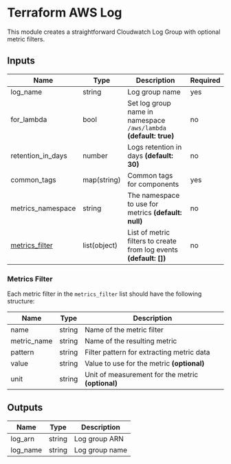 # Terraform AWS Log

This module creates a straightforward Cloudwatch Log Group with optional metric filters.

## Inputs

| Name              | Type        | Description                                                       | Required |
| ----------------- | ----------- | ----------------------------------------------------------------- | -------- |
| log_name          | string      | Log group name                                                    | yes      |
| for_lambda        | bool        | Set log group name in namespace `/aws/lambda` **(default: true)** | no       |
| retention_in_days | number      | Logs retention in days **(default: 30)**                          | no       |
| common_tags       | map(string) | Common tags for components                                        | yes      |
| metrics_namespace | string      | The namespace to use for metrics **(default: null)**              | no       |
| [metrics_filter](#metrics-filter) | list(object)| List of metric filters to create from log events **(default: [])** | no       |

### Metrics Filter

Each metric filter in the `metrics_filter` list should have the following structure:

| Name        | Type   | Description                                    |
| ----------- | ------ | ---------------------------------------------- |
| name        | string | Name of the metric filter                      |
| metric_name | string | Name of the resulting metric                   |
| pattern     | string | Filter pattern for extracting metric data      |
| value       | string | Value to use for the metric **(optional)**     |
| unit        | string | Unit of measurement for the metric **(optional)** |

## Outputs

| Name     | Type   | Description    |
| -------- | ------ | -------------- |
| log_arn  | string | Log group ARN  |
| log_name | string | Log group name |